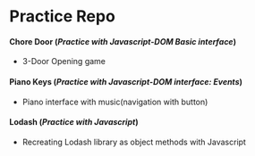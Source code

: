 # Practice Repo

#### Chore Door (*Practice with Javascript-DOM Basic interface*)
- 3-Door Opening game
#### Piano Keys (*Practice with Javascript-DOM interface: Events*)
- Piano interface with music(navigation with button)
#### Lodash (*Practice with Javascript*)
- Recreating Lodash library as object methods with Javascript
